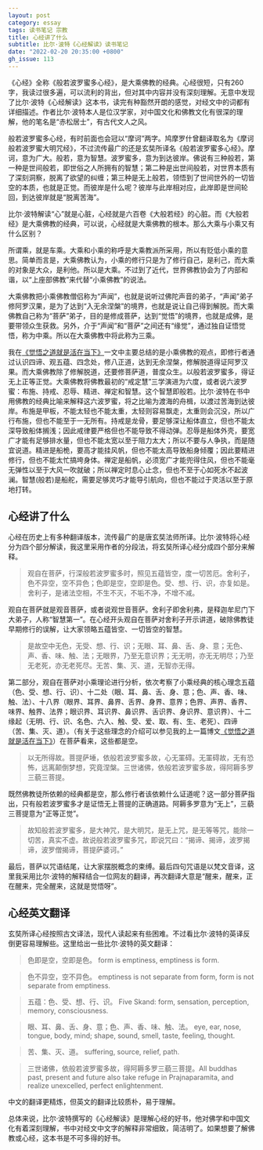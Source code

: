 ```yaml
---
layout: post
category: essay
tags: 读书笔记 宗教
title: 心经讲了什么
subtitle: 比尔·波特《心经解读》读书笔记
date: "2022-02-20 20:35:00 +0800"
gh_issue: 113
---
```


《心经》全称《般若波罗蜜多心经》，是大乘佛教的经典。心经很短，只有260字，我读过很多遍，可以流利的背出，但对其中内容并没有深刻理解。无意中发现了比尔·波特《心经解读》这本书，读完有种豁然开朗的感觉，对经文中的词都有详细描述。作者比尔·波特本人是位汉学家，对中国文化和佛教文化有很深的理解，他的笔名是“赤松居士”，有古代文人之风。

般若波罗蜜多心经，有时前面也会冠以“摩诃”两字。鸠摩罗什曾翻译取名为《摩诃般若波罗蜜大明咒经》，不过流传最广的还是玄奘所译名《般若波罗蜜多心经》。摩诃，意为广大。般若，意为智慧。波罗蜜多，意为到达彼岸。佛说有三种般若，第一种是世间般若，即世俗之人所拥有的智慧；第二种是出世间般若，对世界本质有了深刻洞察，脱离了欲望的纠缠；第三种是无上般若，领悟到了世间世外的一切皆空的本质，也就是正觉。而彼岸是什么呢？彼岸与此岸相对应，此岸即是世间轮回，到达彼岸就是“脱离苦海”。

比尔·波特解读“心”就是心脏，心经就是六百卷《大般若经》的心脏。而《大般若经》是大乘佛教的经典，可以说，心经就是大乘佛教的根本。那么大乘与小乘又有什么区别？

所谓乘，就是车乘。大乘和小乘的称呼是大乘教派所采用，所以有贬低小乘的意思。简单而言是，大乘佛教认为，小乘的修行只是为了修行自己，是利己，而大乘的对象是大众，是利他。所以是大乘。不过到了近代，世界佛教协会为了内部和谐，以“上座部佛教”来代替“小乘佛教”的说法。

大乘佛教把小乘佛教僧侣称为“声闻”，也就是说听过佛陀声音的弟子，“声闻”弟子修阿罗汉果，是为了达到“入无余涅槃”的境界，也就是说让自己得到解脱。而大乘佛教自己称为“菩萨”弟子，目的是修成菩萨，达到“觉悟”的境界，也就是成佛，是要带领众生获救。另外，介于“声闻”和“菩萨”之间还有“缘觉”，通过独自证悟觉悟，称为中乘。所以在大乘佛教中将此称为三乘。

我在[《觉悟之道就是活在当下》](/articles/old-path-white-clouds)一文中主要总结的是小乘佛教的观点，即修行者通过认识四谛、观五蕴、四念处，修八正道，达到无余涅槃，修解脱道得证阿罗汉果。而大乘佛教除了修解脱道，还要修菩萨道，普度众生。以般若波罗蜜多，得证无上正等正觉。大乘佛教将佛教最初的“戒定慧”三学演进为六度，或者说六波罗蜜：布施、持戒、忍辱、精进、禅定和智慧。这个智慧即般若。比尔·波特在书中用佛教的经典比喻来解释这六波罗蜜，将之比喻为渡海的舟楫，以渡过苦海到达彼岸。布施是甲板，不能太轻也不能太重，太轻则容易飘走，太重则会沉没，所以广行布施，但也不能至于一无所有。持戒是龙骨，要足够深让船体直立，但也不能太深导致船体搁浅；因此戒律要严格但也不能导致不得动弹。忍辱是船体外壳，要宽广才能有足够排水量，但也不能太宽以至于阻力太大；所以不要与人争执，而是随宜说道。精进是船桅，要高才能挂风帆，但也不能太高导致船身倾覆；因此要精进修行，但也不能太忙搞垮身体。禅定是船帆，必须宽广才能兜得住风，但也不能毫无弹性以至于大风一吹就破；所以禅定时息心止念，但也不至于心如死水不起波澜。智慧(般若)是船舵，需要足够灵巧才能导引航向，但也不能过于灵活以至于原地打转。

## 心经讲了什么

心经在历史上有多种翻译版本，流传最广的是唐玄奘法师所译。比尔·波特将心经分为四个部分解读，我这里采用作者的分段法，将玄奘所译心经分成四个部分来解释。

> 观自在菩萨，行深般若波罗蜜多时，照见五蕴皆空，度一切苦厄。舍利子，色不异空，空不异色；色即是空，空即是色。受、想、行、识，亦复如是。舍利子，是诸法空相，不生不灭，不垢不净，不增不减。
> 

观自在菩萨就是观音菩萨，或者说观世音菩萨。舍利子即舍利弗，是释迦牟尼门下大弟子，人称“智慧第一”。在心经开头观自在菩萨对舍利子开示讲道，破除佛教徒早期修行的误解，让大家领略五蕴皆空、一切皆空的智慧。

> 是故空中无色，无受、想、行、识；无眼、耳、鼻、舌、身、意；无色、声、香、味、触、法；无眼界，乃至无意识界；无无明，亦无无明尽；乃至无老死，亦无老死尽。无苦、集、灭、道，无智亦无得。
> 

第二部分，观自在菩萨对小乘理论进行分析，依次考察了小乘经典的核心理念五蕴（色、受、想、行、识）、十二处（眼、耳、鼻、舌、身、意；色、声、香、味、触、法）、十八界（眼界、耳界、鼻界、舌界、身界、意界；色界、声界、香界、味界、触界、法界；眼识界、耳识界、鼻识界、舌识界、身识界、意识界）、十二缘起（无明、行、识、名色、六入、触、受、爱、取、有、生、老死）、四谛（苦、集、灭、道）。（有关于这些理念的介绍可以参见我的上一篇博文[《觉悟之道就是活在当下》](/articles/old-path-white-clouds)）在菩萨看来，这些都是空。

> 以无所得故。菩提萨埵，依般若波罗蜜多故，心无罣碍。无罣碍故，无有恐怖，远离颠倒梦想，究竟涅槃。三世诸佛，依般若波罗蜜多故，得阿耨多罗三藐三菩提。
> 

既然佛教徒所依赖的经典都是空，那么修行者该依赖什么证道呢？这一部分菩萨指出，只有般若波罗蜜多才是证悟无上菩提的正确道路。阿耨多罗意为“无上”，三藐三菩提意为“正等正觉”。

> 故知般若波罗蜜多，是大神咒，是大明咒，是无上咒，是无等等咒，能除一切苦，真实不虚。故说般若波罗蜜多咒，即说咒曰：“揭谛、揭谛，波罗揭谛，波罗僧揭谛，菩提萨婆诃。”
> 

最后，菩萨以咒语结尾，让大家摆脱概念的束缚。最后四句咒语是以梵文音译，这里我采用比尔·波特的解释结合一位网友的翻译，再次翻译大意是“醒来，醒来，正在醒来，完全醒来，这就是觉悟呀”。

## 心经英文翻译

玄奘所译心经按照古文译法，现代人读起来有些困难。不过看比尔·波特的英译反倒更容易理解些。这里给出一些比尔·波特的英文翻译：

> 色即是空，空即是色。 form is emptiness, emptiness is form.
> 

> 色不异空，空不异色。 emptiness is not separate from form, form is not separate from emptiness.
> 

> 五蕴：色、受、想、行、识。 Five Skand: form, sensation, perception, memory, consciousness.
> 

> 眼、耳、鼻、舌、身、意；色、声、香、味、触、法。 eye, ear, nose, tongue, body, mind; shape, sound, smell, taste, feeling, thought.
> 

> 苦、集、灭、道。 suffering, source, relief, path.
> 

> 三世诸佛，依般若波罗蜜多故，得阿耨多罗三藐三菩提。All buddhas past, present and future also take refuge in Prajnaparamita, and realize unexcelled, perfect enlightenment.
> 

中文的翻译更精炼，但英文的翻译比较质朴，易于理解。

总体来说，比尔·波特撰写的《心经解读》是理解心经的好书，他对佛学和中国文化有着深刻理解，书中对经文中文字的解释非常细致，简洁明了。如果想要了解佛教或心经，这本书是不可多得的好书。
